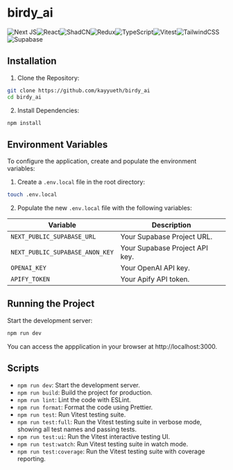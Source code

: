 # birdy_ai

![Next JS](https://img.shields.io/badge/Next-black?style=for-the-badge&logo=next.js&logoColor=white)![React](https://img.shields.io/badge/react-%2320232a.svg?style=for-the-badge&logo=react&logoColor=%2361DAFB)![ShadCN](https://img.shields.io/badge/shadcn%2Fui-171717?logo=shadcnui&logoColor=fff&style=for-the-badge)![Redux](https://img.shields.io/badge/-Redux-764ABC?style=for-the-badge&logo=redux)![TypeScript](https://img.shields.io/badge/typescript-%23007ACC.svg?style=for-the-badge&logo=typescript&logoColor=white)![Vitest](https://img.shields.io/badge/vitest-14b1ff?style=for-the-badge&logo=vitest&logoColor=white)![TailwindCSS](https://img.shields.io/badge/tailwindcss-%2338B2AC.svg?style=for-the-badge&logo=tailwind-css&logoColor=white)![Supabase](https://img.shields.io/badge/Supabase-3ECF8E?style=for-the-badge&logo=supabase&logoColor=white)

## Installation

1. Clone the Repository:

```bash
git clone https://github.com/kayyueth/birdy_ai
cd birdy_ai
```

2. Install Dependencies:

```bash
npm install
```

## Environment Variables

To configure the application, create and populate the environment variables:

1. Create a `.env.local` file in the root directory:

```bash
touch .env.local
```

2. Populate the new `.env.local` file with the following variables:

| Variable                        | Description                    |
| ------------------------------- | ------------------------------ |
| `NEXT_PUBLIC_SUPABASE_URL`      | Your Supabase Project URL.     |
| `NEXT_PUBLIC_SUPABASE_ANON_KEY` | Your Supabase Project API key. |
| `OPENAI_KEY`                    | Your OpenAI API key.           |
| `APIFY_TOKEN `                  | Your Apify API token.          |

## Running the Project

Start the development server:

```bash
npm run dev
```

You can access the appplication in your browser at http://localhost:3000.

## Scripts

- `npm run dev`: Start the development server.
- `npm run build`: Build the project for production.
- `npm run lint`: Lint the code with ESLint.
- `npm run format`: Format the code using Prettier.
- `npm run test`: Run Vitest testing suite.
- `npm run test:full`: Run the Vitest testing suite in verbose mode, showing all test names and passing tests.
- `npm run test:ui`: Run the Vitest interactive testing UI.
- `npm run test:watch`: Run Vitest testing suite in watch mode.
- `npm run test:coverage`: Run the Vitest testing suite with coverage reporting.
